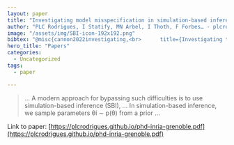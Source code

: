 ```yaml
---
layout: paper
title: "Investigating model misspecification in simulation-based inference"
author: "PLC Rodrigues, I Statify, MN Arbel, I Thoth, F Forbes… - plcrodrigues.github.io"
image: "/assets/img/SBI-icon-192x192.png"
bibtex: "@misc{cannon2022investigating,<br>      title={Investigating the Impact of Model Misspecification in Neural Simulation-based Inference}, <br>      author={Patrick Cannon and Daniel Ward and Sebastian M. Schmon},<br>      year={2022},<br>      eprint={2209.01845},<br>      archivePrefix={arXiv},<br>      primaryClass={stat.ML}<br>}"
hero_title: "Papers"
categories:
  - Uncategorized
tags:
  - paper

---
```

>… A modern approach for bypassing such difficulties is to use simulation-based inference (SBI), … In simulation-based inference, we sample parameters θi ∼ p(θ) from a prior …

Link to paper: [https://plcrodrigues.github.io/phd-inria-grenoble.pdf](https://plcrodrigues.github.io/phd-inria-grenoble.pdf)
